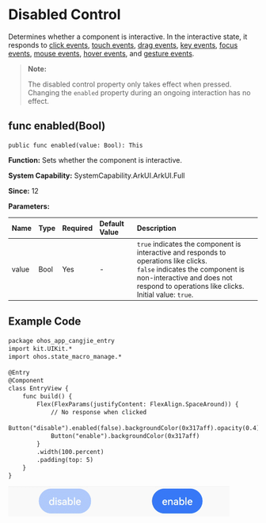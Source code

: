 # Disabled Control

Determines whether a component is interactive. In the interactive state, it responds to [click events](./cj-universal-event-click.md#), [touch events](./cj-universal-event-touch.md), [drag events](./cj-universal-event-drag.md), [key events](./cj-universal-event-key.md), [focus events](./cj-universal-event-focus.md), [mouse events](./cj-universal-event-mouse.md), [hover events](./cj-universal-event-hover.md), and [gesture events](./cj-universal-gesture-bind.md).

> **Note:**
>
> The disabled control property only takes effect when pressed. Changing the `enabled` property during an ongoing interaction has no effect.

## func enabled(Bool)

```cangjie
public func enabled(value: Bool): This
```

**Function:** Sets whether the component is interactive.

**System Capability:** SystemCapability.ArkUI.ArkUI.Full

**Since:** 12

**Parameters:**

| Name | Type | Required | Default Value | Description |
| :--- | :--- | :--- | :--- | :--- |
| value | Bool | Yes | - | `true` indicates the component is interactive and responds to operations like clicks.<br>`false` indicates the component is non-interactive and does not respond to operations like clicks.<br>Initial value: `true`. |

## Example Code

<!-- run -->

```cangjie
package ohos_app_cangjie_entry
import kit.UIKit.*
import ohos.state_macro_manage.*

@Entry
@Component
class EntryView {
    func build() {
        Flex(FlexParams(justifyContent: FlexAlign.SpaceAround)) {
            // No response when clicked
            Button("disable").enabled(false).backgroundColor(0x317aff).opacity(0.4)
            Button("enable").backgroundColor(0x317aff)
        }
        .width(100.percent)
        .padding(top: 5)
    }
}
```

![uni_enabled](figures/uni_enabled.gif)